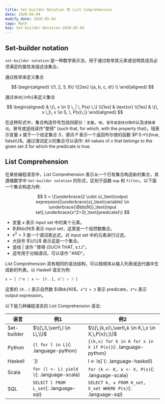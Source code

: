 ```yaml
---
title: Set-builder Notation 和 List Comprehension
date: 2020-05-04
modify_date: 2020-05-04
tags: Math
key: Set-builder-Notation-2020-05-04
---
```


## Set-builder notation

`set-builder notation` 是一种数学表示法，用于通过枚举其元素或说明其成员必须满足的属性来描述该集合。

<!--more-->

通过枚举来定义集合

$$
\begin{aligned}
    \{1, 2, 5, 8\} \\[2ex]
    \{a, b, c, d\} \\
\end{aligned}
$$

通过`谓词`{:info}来定义集合

$$
\begin{aligned}
    & \{\, x \in S \, | \, P(x) \,\} \\[1ex]
    & \text{or} \\[1ex]
    & \{\, x \,|\, x \in S, \, P(x)\,\}
\end{aligned}
$$

在这种形式中，集合构造符号包括四部分：`变量`，`域`，`冒号或竖线分隔符`以及`逻辑谓词`。冒号或竖线读作"使得" (such that, for which, with the property that)，域表示变量 $x$ 属于一个给定集合 $S$，谓词 $P$ 表示一个返回布尔值的函数 $P:S->\\{true, false\\}$。通过谓词定义的集合可以读作:  All values of $x$ that belongs to the given set $S$ for which the predicate is true.

## List Comprehension

在某些编程语言中，List Comprehension 表示从一个已有集合构造新的集合，其遵循数学中 `Set-builder notation` 的形式，区别于函数 `map` 和 `filter`。以下面一个集合构造为例:

$$
S = \{\underbrace{2 \cdot x}_\text{output expression}|\underbrace{x}_\text{variable} \in \underbrace{\Bbb{N}}_\text{input set},\underbrace{x^2>3}_\text{predicate}\}
$$

- 变量 $x$ 表示 input set 中的某个元素。
- $\Bbb{N}$ 表示 input set，这里是一个自然数集合。
- $x^2>3$ 是一个谓词表达式，对 input set 中的元素进行过滤。
- 大括号 $\\{\\}$ 表示这是一个集合。
- 竖线 $\vert$ 读作 "使得 (SUCH THAT, s.t.)"。
- 逗号用于分隔谓词，可以读作 "AND"。

List Comprehension 具有相同的语法结构，可以按顺序从输入列表或迭代器中生成新的列表。以 Haskell 语言为例:

```haskell
s = [ 2*x | x <- [0..], x^2 > 3 ]
```

这里的 `[0..]` 表示自然数 $\Bbb{N}$，`x^2 > 3` 表示 predicate，`2*x` 表示 output expression。

以下是几种编程语言的 List Comprehension 语法:

| 语言 | 例1 | 例2 |
| --- | --- | --- |
| Set-builder | $\\{\,l\,\vert\,l \in L\,\\}$ | $\\{\,(k,x)\,\vert\,k \in K,\,x \in X,\,P(x)\,\\}$ |
| Python | `{l for l in L}`{: .language-python} | `{(k,x) for k in K for x in X if P(x)}`{: .language-python} |
| Haskell | `[l | l <- ls]`{: .language-haskell} | `[(k,x) | k <- ks, x <- xs, p x]`{: .language-haskell} |
| Scala | `for (l <- L) yield l`{: .language-scala} | `for (k <- K, x <- X, P(x)`{: .language-scala} |
| SQL | `SELECT l FROM L_set`{: .language-sql} | `SELECT k, x FROM K_set, X_set WHERE P(x)`{: .language-sql} |
